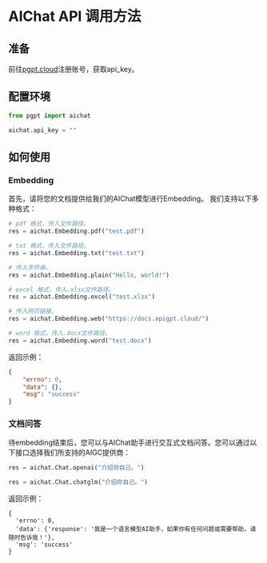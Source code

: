 # AIChat API 调用方法

## 准备
前往[pgpt.cloud](https://user.pgpt.cloud/login/)注册账号，获取api_key。

## 配置环境

```python
from pgpt import aichat

aichat.api_key = ""
```

## 如何使用

### Embedding

首先，请将您的文档提供给我们的AIChat模型进行Embedding。 我们支持以下多种格式：
```python
# pdf 格式，传入文件路径。
res = aichat.Embedding.pdf("test.pdf")

# txt 格式，传入文件路径。
res = aichat.Embedding.txt("test.txt")

# 传入字符串。
res = aichat.Embedding.plain("Hello, world!")

# excel 格式，传入.xlsx文件路径。
res = aichat.Embedding.excel("test.xlsx")

# 传入网页链接。
res = aichat.Embedding.web("https://docs.apigpt.cloud/")

# word 格式，传入.docx文件路径。
res = aichat.Embedding.word("test.docx")
```
返回示例：
```json
{
    "errno": 0,
    "data": {},
    "msg": "success"
}
```

### 文档问答

待embedding结束后，您可以与AIChat助手进行交互式文档问答。您可以通过以下接口选择我们所支持的AIGC提供商：
```python
res = aichat.Chat.openai("介绍你自己。")

res = aichat.Chat.chatglm("介绍你自己。")
```
返回示例：
```json5
{
  'errno': 0, 
  'data': {'response': '我是一个语言模型AI助手，如果你有任何问题或需要帮助，请随时告诉我！'}, 
  'msg': 'success'
}
```